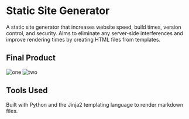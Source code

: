 # Static Site Generator

A static site generator that increases website speed, build times, version control, and security. Aims to eliminate any server-side interferences and improve rendering times by creating HTML files from templates.


## Final Product

![one](https://github.com/aravwatwani/static-site-generator/tree/master/description-img/1.png)
![two](https://github.com/aravwatwani/static-site-generator/tree/master/description-img/2.png)


## Tools Used

Built with Python and the Jinja2 templating language to render markdown files.
